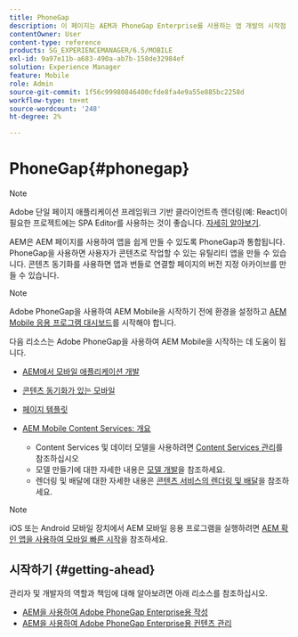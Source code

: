 ```yaml
---
title: PhoneGap
description: 이 페이지는 AEM과 PhoneGap Enterprise를 사용하는 앱 개발의 시작점 역할을 합니다. AEM은 AEM 페이지를 사용하여 앱을 쉽게 만들 수 있도록 PhoneGap과 통합됩니다. PhoneGap을 사용하면 사용자가 콘텐츠로 작업할 수 있는 유틸리티 앱을 만들 수 있습니다.
contentOwner: User
content-type: reference
products: SG_EXPERIENCEMANAGER/6.5/MOBILE
exl-id: 9a97e11b-a683-490a-ab7b-158de32984ef
solution: Experience Manager
feature: Mobile
role: Admin
source-git-commit: 1f56c99980846400cfde8fa4e9a55e885bc2258d
workflow-type: tm+mt
source-wordcount: '248'
ht-degree: 2%

---
```


# PhoneGap{#phonegap}

>[!NOTE]
>
>Adobe 단일 페이지 애플리케이션 프레임워크 기반 클라이언트측 렌더링(예: React)이 필요한 프로젝트에는 SPA Editor를 사용하는 것이 좋습니다. [자세히 알아보기](/help/sites-developing/spa-overview.md).

AEM은 AEM 페이지를 사용하여 앱을 쉽게 만들 수 있도록 PhoneGap과 통합됩니다. PhoneGap을 사용하면 사용자가 콘텐츠로 작업할 수 있는 유틸리티 앱을 만들 수 있습니다. 콘텐츠 동기화를 사용하면 앱과 번들로 연결할 페이지의 버전 지정 아카이브를 만들 수 있습니다.

>[!NOTE]
>
>Adobe PhoneGap을 사용하여 AEM Mobile을 시작하기 전에 환경을 설정하고 [AEM Mobile 응용 프로그램 대시보드](/help/mobile/phonegap-authoring-apps.md)를 시작해야 합니다.

다음 리소스는 Adobe PhoneGap을 사용하여 AEM Mobile을 시작하는 데 도움이 됩니다.

* [AEM에서 모바일 애플리케이션 개발](/help/mobile/developing-mobile-applications.md)
* [콘텐츠 동기화가 있는 모바일](/help/mobile/phonegap-contentsync.md)
* [페이지 템플릿](/help/mobile/phonegap-apps-arch-page-templates.md)

* [AEM Mobile Content Services: 개요](/help/mobile/develop-content-as-a-service.md)

   * Content Services 및 데이터 모델을 사용하려면 [Content Services 관리](/help/mobile/developing-content-services.md)를 참조하십시오
   * 모델 만들기에 대한 자세한 내용은 [모델 개발](/help/mobile/administer-mobile-apps.md)을 참조하세요.
   * 렌더링 및 배달에 대한 자세한 내용은 [콘텐츠 서비스의 렌더링 및 배달](/help/mobile/rendering-and-delivery.md)을 참조하세요.

>[!NOTE]
>
>iOS 또는 Android 모바일 장치에서 AEM 모바일 응용 프로그램을 실행하려면 [AEM 확인 앱을 사용하여 모바일 빠른 시작](/help/mobile/phonegap-mobile-quickstart.md)을 참조하세요.

## 시작하기 {#getting-ahead}

관리자 및 개발자의 역할과 책임에 대해 알아보려면 아래 리소스를 참조하십시오.

* [AEM을 사용하여 Adobe PhoneGap Enterprise용 작성](/help/mobile/phonegap.md)
* [AEM을 사용하여 Adobe PhoneGap Enterprise용 컨텐츠 관리](/help/mobile/administer-phonegap.md)
